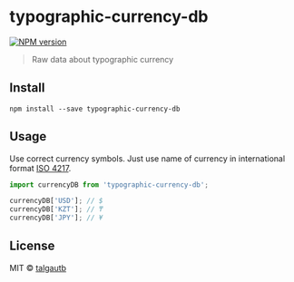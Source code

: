 # typographic-currency-db

[![NPM version][npm-image]][npm-url]

> Raw data about typographic currency

## Install

    npm install --save typographic-currency-db

## Usage

Use correct currency symbols. Just use name of currency in international format [ISO 4217](https://en.wikipedia.org/wiki/ISO_4217).

```js
import currencyDB from 'typographic-currency-db';

currencyDB['USD']; // $
currencyDB['KZT']; // ₸
currencyDB['JPY']; // ¥

```

## License

MIT © [talgautb](http://gtalk.kz)

[npm-url]: https://npmjs.org/package/typographic-currency-db
[npm-image]: https://img.shields.io/npm/v/typographic-currency-db.svg?style=flat-square

